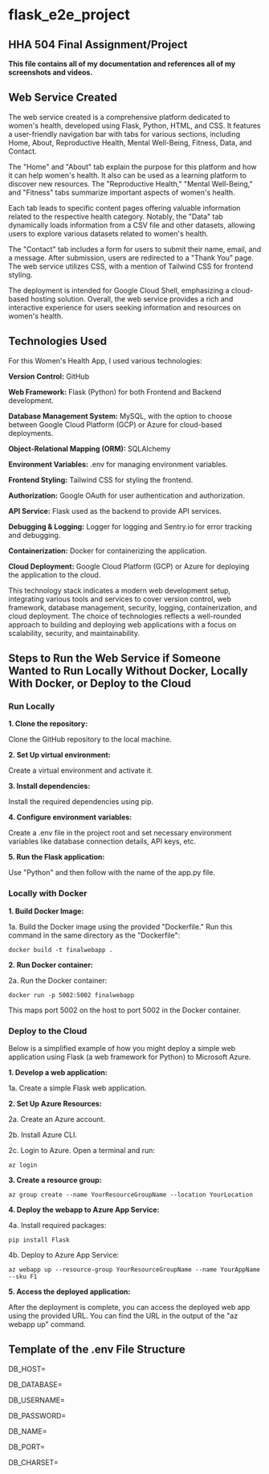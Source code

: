 # flask_e2e_project
## HHA 504 Final Assignment/Project

**This file contains all of my documentation and references all of my screenshots and videos.**

## **Web Service Created**
The web service created is a comprehensive platform dedicated to women's health, developed using Flask, Python, HTML, and CSS. It features a user-friendly navigation bar with tabs for various sections, including Home, About, Reproductive Health, Mental Well-Being, Fitness, Data, and Contact.

The "Home" and "About" tab explain the purpose for this platform and how it can help women's health. It also can be used as a learning platform to discover new resources. The "Reproductive Health," "Mental Well-Being," and "Fitness" tabs summarize important aspects of women's health.  

Each tab leads to specific content pages offering valuable information related to the respective health category. Notably, the "Data" tab dynamically loads information from a CSV file and other datasets, allowing users to explore various datasets related to women's health.

The "Contact" tab includes a form for users to submit their name, email, and a message. After submission, users are redirected to a "Thank You" page. The web service utilizes CSS, with a mention of Tailwind CSS for frontend styling.

The deployment is intended for Google Cloud Shell, emphasizing a cloud-based hosting solution. Overall, the web service provides a rich and interactive experience for users seeking information and resources on women's health.

## **Technologies Used**

For this Women's Health App, I used various technologies: 

**Version Control:**
GitHub

**Web Framework:**
Flask (Python) for both Frontend and Backend development.

**Database Management System:**
MySQL, with the option to choose between Google Cloud Platform (GCP) or Azure for cloud-based deployments.

**Object-Relational Mapping (ORM):**
SQLAlchemy

**Environment Variables:**
.env for managing environment variables.

**Frontend Styling:**
Tailwind CSS for styling the frontend.

**Authorization:**
Google OAuth for user authentication and authorization.

**API Service:**
Flask used as the backend to provide API services.

**Debugging & Logging:**
Logger for logging and Sentry.io for error tracking and debugging.

**Containerization:**
Docker for containerizing the application.

**Cloud Deployment:**
Google Cloud Platform (GCP) or Azure for deploying the application to the cloud.

This technology stack indicates a modern web development setup, integrating various tools and services to cover version control, web framework, database management, security, logging, containerization, and cloud deployment. The choice of technologies reflects a well-rounded approach to building and deploying web applications with a focus on scalability, security, and maintainability.

## **Steps to Run the Web Service if Someone Wanted to Run Locally Without Docker, Locally With Docker, or Deploy to the Cloud**

### **Run Locally**

**1. Clone the repository:**

Clone the GitHub repository to the local machine. 

**2. Set Up virtual environment:**

Create a virtual environment and activate it.

**3. Install dependencies:**

Install the required dependencies using pip.

**4. Configure environment variables:**

Create a .env file in the project root and set necessary environment variables like database connection details, API keys, etc.

**5. Run the Flask application:**

Use "Python" and then follow with the name of the app.py file. 

### **Locally with Docker**

**1. Build Docker Image:**

1a. Build the Docker image using the provided "Dockerfile." Run this command in the same directory as the "Dockerfile":

```
docker build -t finalwebapp .
```

**2. Run Docker container:**

2a. Run the Docker container:

```
docker run -p 5002:5002 finalwebapp
```

This maps port 5002 on the host to port 5002 in the Docker container.

### **Deploy to the Cloud**

 Below is a simplified example of how you might deploy a simple web application using Flask (a web framework for Python) to Microsoft Azure.

**1. Develop a web application:**

1a. Create a simple Flask web application. 

**2. Set Up Azure Resources:**

2a. Create an Azure account. 

2b. Install Azure CLI. 

2c. Login to Azure. Open a terminal and run: 

```
az login
```

**3. Create a resource group:**

```
az group create --name YourResourceGroupName --location YourLocation
```

**4. Deploy the webapp to Azure App Service:**

4a. Install required packages:

```
pip install Flask
```

4b. Deploy to Azure App Service:

```
az webapp up --resource-group YourResourceGroupName --name YourAppName --sku F1
```

**5. Access the deployed application:** 

After the deployment is complete, you can access the deployed web app using the provided URL. You can find the URL in the output of the "az webapp up" command.

## **Template of the .env File Structure**
DB_HOST=

DB_DATABASE=

DB_USERNAME=

DB_PASSWORD=

DB_NAME=

DB_PORT=

DB_CHARSET=
